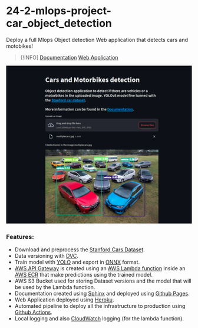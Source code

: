 # 24-2-mlops-project-car_object_detection

Deploy a full Mlops Object detection Web application that detects cars and motobikes!

> [!INFO]
> [Documentation](https://insper-classroom.github.io/24-2-mlops-project-car_object_detection/)
> [Web Application](https://car-spotter-pedroatp-2deb9b366b3f.herokuapp.com/)

![application](imgs/app.png)

### Features:

- Download and preprocess the [Stanford Cars Dataset](https://universe.roboflow.com/openglpro/stanford_car/dataset/10).
- Data versioning with [DVC](https://dvc.org/).
- Train model with [YOLO](https://docs.ultralytics.com/) and export in [ONNX](https://onnx.ai/) format.
- [AWS API Gateway](https://aws.amazon.com/en/api-gateway/) is created using an [AWS Lambda function](https://docs.aws.amazon.com/lambda/latest/dg/welcome.html) inside an [AWS ECR](https://aws.amazon.com/en/ecr/) that make predictions using the trained model.
- AWS S3 Bucket used for storing Dataset versions and the model that will be used by the Lambda function.
- Documentation created using [Sphinx](https://www.sphinx-doc.org/en/master/) and deployed using [Github Pages](https://pages.github.com/).
- Web Application deployed using [Heroku](https://www.heroku.com/platform).
- Automated pipeline to deploy all the infrastructure to production using [Github Actions](https://github.com/features/actions).
- Local logging and also [CloudWatch](https://aws.amazon.com/pt/cloudwatch/) logging (for the lambda function).

